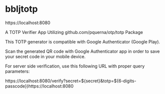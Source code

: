 # bbljtotp
https://localhost:8080

A TOTP Verifier App Utilizing github.com/pquerna/otp/totp Package

This TOTP generator is compatible with Google Authenticator (Google Play).

Scan the generated QR code with Google Authenticator app in order to save your secret code in your mobile device.

For server side verification, use this following URL with proper query parameters:

https://localhost:8080/verify?secret=${secret}&totp=${6-digits-passcode})https://localhost:8080
